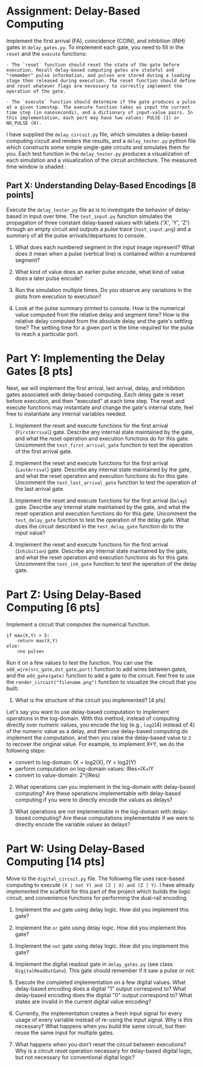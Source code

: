 # Assignment: Delay-Based Computing

Implement the first arrival (FA), coincidence (COIN), and inhibition (INH) gates in `delay_gates.py`. To implement each gate, you need to fill in the `reset` and the `execute` functions:

    - The `reset` function should reset the state of the gate before execution. Recall delay-based computing gates are stateful and "remember" pulse information, and pulses are stored during a loading stage then released during execution. The reset function should define and reset whatever flags are necessary to correctly implement the operation of the gate.

    - The `execute` function should determine if the gate produces a pulse at a given timestep. The execute function takes as input the current time step (in nanoseconds), and a dictionary of input-value pairs. In this implementation, each port may have two values: PULSE (1) or NO_PULSE (0).

I have supplied the `delay_circuit.py` file, which simulates a delay-based computing circuit and renders the results, and a `delay_tester.py` python file which constructs some simple single-gate circuits and simulates them for you. Each test function in the `delay_tester.py` produces a visualization of each simulation and a visualization of the circuit architecture. The measured time window is shaded :

## Part X: Understanding Delay-Based Encodings [8 points]

Execute the `delay_tester.py` file as is to investigate the behavior of delay-based in input over time. The `test_input.py` function simulates the propagation of three constant delay-based values with labels ('X', 'Y', 'Z') through an empty circuit and outputs a pulse trace (`test_input.png`) and a summary of all the pulse arrivals/departures to console.

1. What does each numbered segment in the input image represent? What does it mean when a pulse (vertical line) is contained within a numbered segment?

2. What kind of value does an earlier pulse encode, what kind of value does a later pulse encode?

3. Run the simulation multiple times. Do you observe any variations in the plots from execution to execution?

4. Look at the pulse summary printed to console. How is the numerical value computed from the relative delay and segment time? How is the relative delay computed from the absolute delay and the gate's settling time? The settling time for a given port is the time required for the pulse to reach a particular port. 

# Part Y: Implementing the Delay Gates [8 pts]

Next, we will implement the first arrival, last arrival, delay, and inhibition gates associated with delay-based computing. Each delay gate is reset before execution, and then "executed" at each time step. The reset and execute functions may instantiate and change the gate's internal state, feel free to instantiate any internal variables needed.

1. Implement the reset and execute functions for the first arrival (`FirstArrival`) gate. Describe any internal state maintained by the gate, and what the reset operation and execution functions do for this gate. Uncomment the `test_first_arrival_gate` function to test the operation of the first arrival gate. 


2. Implement the reset and execute functions for the first arrival (`LastArrival`) gate. Describe any internal state maintained by the gate, and what the reset operation and execution functions do for this gate. Uncomment the `test_last_arrival_gate` function to test the operation of the last arrival gate. 


3. Implement the reset and execute functions for the first arrival (`Delay`) gate. Describe any internal state maintained by the gate, and what the reset operation and execution functions do for this gate. Uncomment the `test_delay_gate` function to test the operation of the delay gate. What does the circuit described in the `test_delay_gate` function do to the input value? 


4. Implement the reset and execute functions for the first arrival (`Inhibition`) gate. Describe any internal state maintained by the gate, and what the reset operation and execution functions do for this gate. Uncomment the `test_inh_gate` function to test the operation of the delay gate. 

# Part Z: Using Delay-Based Computing [6 pts]

Implement a circuit that computes the numerical function.  

    if max(X,Y) > 5:
        return max(X,Y) 
    else: 
        <no pulse>

Run it on a few values to test the function. You can use the `add_wire(src_gate,dst_gate,port)` function to add wires between gates, and the `add_gate(gate)` function to add a gate to the circuit. Feel free to use the `render_circuit("filename.png")` function to visualize the circuit that you built:

1. What is the structure of the circuit you implemented? [4 pts]

Let's say you want to use delay-based computation to implement operations in the log-domain. With this method, instead of computing directly over numeric values, you encode the log (e.g., `log2`(4) instead of 4) of the numeric value as a delay, and then use delay-based computing do implement the computation, and then you raise the delay-based value to `2` to recover the original value. For example, to implement X*Y, we do the following steps:

- convert to log-domain: lX = log2(X), lY = log2(Y)
- perform computation on log-domain values: lRes=lX+lY
- convert to value-domain: 2^{lRes}

2. What operations can you implement in the log-domain with delay-based computing? Are these operations implementable with delay-based computing if you were to directly encode the values as delays?

3. What operations are not implementable in the log-domain with delay-based computing? Are these computations implementable if we were to directly encode the variable values as delays?


# Part W: Using Delay-Based Computing [14 pts]

Move to the `digital_circuit.py` file. The following file uses race-based computing to execute `(X | not Y) and (Z | X) and (Z | Y)`. I have already implemented the scaffold for this part of the project which builds the logic circuit, and convenience functions for performing the dual-rail encoding.

1. Implement the `and` gate using delay logic. How did you implement this gate?

2. Implement the `or` gate using delay logic. How did you implement this gate?

3. Implement the `not` gate using delay logic. How did you implement this gate?

4. Implement the digital readout gate in `delay_gates.py` (see class `DigitalReadOutGate`). This gate should remember if it saw a pulse or not.

5. Execute the completed implementation on a few digital values. What delay-based encoding does a digital "1" output correspond to? What delay-based encoding does the digital "0" output correspond to? What states are invalid in the current digital value encoding?
 
6. Currently, the implementation creates a fresh input signal for every usage of every variable instead of re-using the input signal. Why is this necessary? What happens when you build the same circuit, but then reuse the same input for multiple gates.

7. What happens when you don't reset the circuit between executions? Why is a circuit reset operation necessary for delay-based digital logic, but not necessary for conventional digital logic?



